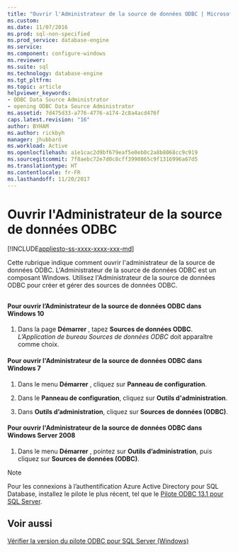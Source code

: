 ```yaml
---
title: "Ouvrir l'Administrateur de la source de données ODBC | Microsoft Docs"
ms.custom: 
ms.date: 11/07/2016
ms.prod: sql-non-specified
ms.prod_service: database-engine
ms.service: 
ms.component: configure-windows
ms.reviewer: 
ms.suite: sql
ms.technology: database-engine
ms.tgt_pltfrm: 
ms.topic: article
helpviewer_keywords:
- ODBC Data Source Administrator
- opening ODBC Data Source Administrator
ms.assetid: 7d475d33-a776-4776-a174-2c8a4acd476f
caps.latest.revision: "16"
author: BYHAM
ms.author: rickbyh
manager: jhubbard
ms.workload: Active
ms.openlocfilehash: a1e1cac2d9bf679eaf5e0eb0c2a8b8068cc9c919
ms.sourcegitcommit: 7f8aebc72e7d0c8cff3990865c9f1316996a67d5
ms.translationtype: HT
ms.contentlocale: fr-FR
ms.lasthandoff: 11/20/2017
---
```

# <a name="open-the-odbc-data-source-administrator"></a>Ouvrir l'Administrateur de la source de données ODBC
[!INCLUDE[appliesto-ss-xxxx-xxxx-xxx-md](../../includes/appliesto-ss-xxxx-xxxx-xxx-md.md)]

  Cette rubrique indique comment ouvrir l'administrateur de la source de données ODBC. L'Administrateur de la source de données ODBC est un composant Windows. Utilisez l'Administrateur de la source de données ODBC pour créer et gérer des sources de données ODBC.  
  
##  <a name="SSMSProcedure"></a>  

#### <a name="to-open-the-odbc-data-source-administrator-in-windows-10"></a>Pour ouvrir l’Administrateur de la source de données ODBC dans Windows 10   

1.  Dans la page **Démarrer** , tapez **Sources de données ODBC**. *L’Application de bureau Sources de données ODBC* doit apparaître comme choix. 

  
#### <a name="to-open-the-odbc-data-source-administrator-in-windows-7"></a>Pour ouvrir l'Administrateur de la source de données ODBC dans Windows 7  
  
1.  Dans le menu **Démarrer** , cliquez sur **Panneau de configuration**.  
  
2.  Dans le **Panneau de configuration**, cliquez sur **Outils d'administration**.  
  
3.  Dans **Outils d’administration**, cliquez sur **Sources de données (ODBC)**.  


#### <a name="to-open-the-odbc-data-source-administrator-in-windows-server-2008"></a>Pour ouvrir l'Administrateur de la source de données ODBC dans Windows Server 2008  
  
1.  Dans le menu **Démarrer** , pointez sur **Outils d’administration**, puis cliquez sur **Sources de données (ODBC)**.  


> [!NOTE]  
>  Pour les connexions à l’authentification Azure Active Directory pour SQL Database, installez le pilote le plus récent, tel que le [Pilote ODBC 13.1 pour SQL Server](https://www.microsoft.com/download/details.aspx?id=53339).   
  
## <a name="see-also"></a>Voir aussi  
 [Vérifier la version du pilote ODBC pour SQL Server &#40;Windows&#41;](../../database-engine/configure-windows/check-the-odbc-sql-server-driver-version-windows.md)  
  
  
